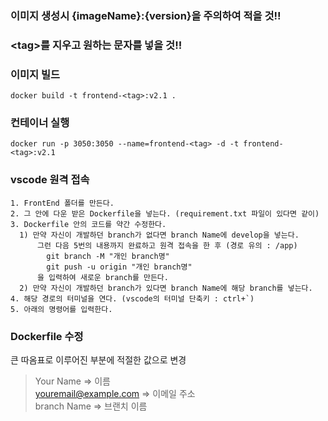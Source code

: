 ### **이미지 생성시 {imageName}:{version}을 주의하여 적을 것!!**  
### **\<tag\>를 지우고 원하는 문자를 넣을 것!!**

### **이미지 빌드**  
```
docker build -t frontend-<tag>:v2.1 .
```  


### **컨테이너 실행**  
```
docker run -p 3050:3050 --name=frontend-<tag> -d -t frontend-<tag>:v2.1
```  


### **vscode 원격 접속**  





```
1. FrontEnd 폴더를 만든다.
2. 그 안에 다운 받은 Dockerfile을 넣는다. (requirement.txt 파일이 있다면 같이)
3. Dockerfile 안의 코드를 약간 수정한다.
  1) 만약 자신이 개발하던 branch가 없다면 branch Name에 develop을 넣는다.
      그런 다음 5번의 내용까지 완료하고 원격 접속을 한 후 (경로 유의 : /app) 
        git branch -M "개인 branch명"
        git push -u origin "개인 branch명"
      을 입력하여 새로운 branch를 만든다.
  2) 만약 자신이 개발하던 branch가 있다면 branch Name에 해당 branch를 넣는다.
4. 해당 경로의 터미널을 연다. (vscode의 터미널 단축키 : ctrl+`)
5. 아래의 명령어를 입력한다.
```  

### Dockerfile 수정
큰 따옴표로 이루어진 부분에 적절한 값으로 변경
>Your Name => 이름  
>youremail@example.com => 이메일 주소  
>branch Name => 브랜치 이름  

